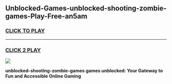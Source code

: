 
## Unblocked-Games-unblocked-shooting-zombie-games-Play-Free-an5am
<h3>
<a href="https://premium76.site?title=unblocked-shooting-zombie-games&ref=20A">CLICK TO PLAY</a></h3>
<hr>

<h3>
<a href="https://premium76.site?title=unblocked-shooting-zombie-games&ref=20A">CLICK 2 PLAY</a>
  
</h3>

<a href="https://premium76.site?title=unblocked-shooting-zombie-games&ref=20A"><img src="https://clearcache.store/games.png"></a>


**unblocked-shooting-zombie-games games unblocked: Your Gateway to Fun and Accessible Online Gaming**
